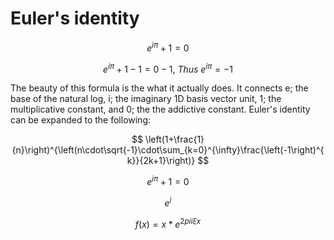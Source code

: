 # Euler's identity

$$
e^{i\pi}+1=0
$$

$$
e^{i\pi}+1-1=0-1,\:Thus\:e^{i\pi}=-1
$$

The beauty of this formula is the what it actually does. It connects e; the base of the natural log, i; the imaginary 1D basis vector unit, 1; the multiplicative constant, and 0; the the addictive constant. Euler's identity can be expanded to the following:



$$
\left(1+\frac{1}{n}\right)^{\left(n\cdot\sqrt{-1}\cdot\sum_{k=0}^{\infty}\frac{\left(-1\right)^{k}}{2k+1}\right)}
$$

$$
e^{i\pi}+1=0
$$

$$
e^i
$$

$$
f(x) = x * e^{2 pi i \xi x}
$$


